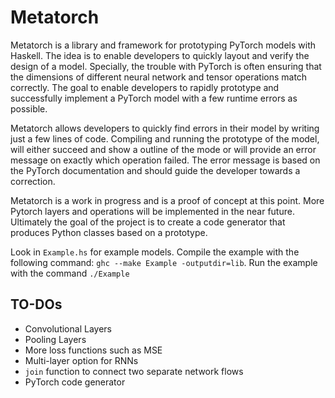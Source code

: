 # Metatorch

Metatorch is a library and framework for prototyping PyTorch models with Haskell.
The idea is to enable developers to quickly layout and verify the design of a model.
Specially, the trouble with PyTorch is often ensuring that the dimensions of different neural network and tensor operations match correctly.
The goal to enable developers to rapidly prototype and successfully implement a PyTorch model with a few runtime errors as possible.

Metatorch allows developers to quickly find errors in their model by writing just a few lines of code.
Compiling and running the prototype of the model, will either succeed and show a outline of the mode or will provide an error message on exactly which operation failed.
The error message is based on the PyTorch documentation and should guide the developer towards a correction.

Metatorch is a work in progress and is a proof of concept at this point.
More Pytorch layers and operations will be implemented in the near future.
Ultimately the goal of the project is to create a code generator that produces Python classes based on a prototype.

Look in `Example.hs` for example models. Compile the example with the following command: `ghc --make Example -outputdir=lib`. Run the example with the command `./Example`


## TO-DOs

* Convolutional Layers
* Pooling Layers
* More loss functions such as MSE
* Multi-layer option for RNNs
* `join` function to connect two separate network flows
* PyTorch code generator
